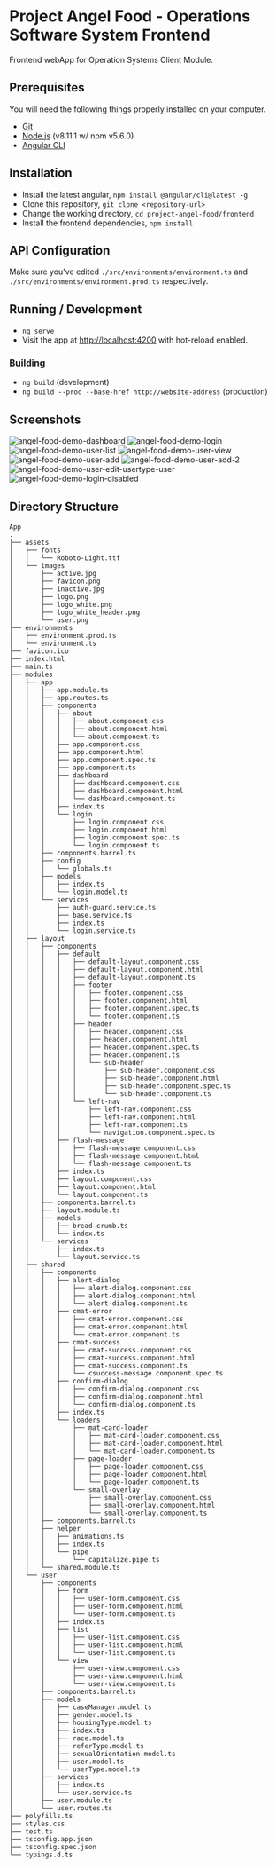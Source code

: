 <!-- <textarea rows="70" style="width:98%;border:solid 1px #e6e6e6; background-color: white;-webkit-border-radius: 5px;-moz-border-radius: 5px;border-radius: 5px;" disabled="true"> -->

# Project Angel Food - Operations Software System Frontend

Frontend webApp for Operation Systems Client Module.

## Prerequisites

You will need the following things properly installed on your computer.

* [Git](https://git-scm.com/)
* [Node.js](https://nodejs.org/) (v8.11.1 w/ npm v5.6.0)
* [Angular CLI](https://cli.angular.io/)

## Installation

* Install the latest angular, `npm install @angular/cli@latest -g`
* Clone this repository, `git clone <repository-url>`
* Change the working directory, `cd project-angel-food/frontend`
* Install the frontend dependencies, `npm install`

## API Configuration

Make sure you've edited `./src/environments/environment.ts` and `./src/environments/environment.prod.ts` respectively.

## Running / Development

* `ng serve`
* Visit the app at [http://localhost:4200](http://localhost:4200) with hot-reload enabled.

### Building

* `ng build` (development)
* `ng build --prod --base-href http://website-address` (production)


## Screenshots

![angel-food-demo-dashboard]()
![angel-food-demo-login]()
![angel-food-demo-user-list]()
![angel-food-demo-user-view]()
![angel-food-demo-user-add]()
![angel-food-demo-user-add-2]()
![angel-food-demo-user-edit-usertype-user]()
![angel-food-demo-login-disabled]()

## Directory Structure
```
App
.
├── assets
│   ├── fonts
│   │   └── Roboto-Light.ttf
│   └── images
│       ├── active.jpg
│       ├── favicon.png
│       ├── inactive.jpg
│       ├── logo.png
│       ├── logo_white.png
│       ├── logo_white_header.png
│       └── user.png
├── environments
│   ├── environment.prod.ts
│   └── environment.ts
├── favicon.ico
├── index.html
├── main.ts
├── modules
│   ├── app
│   │   ├── app.module.ts
│   │   ├── app.routes.ts
│   │   ├── components
│   │   │   ├── about
│   │   │   │   ├── about.component.css
│   │   │   │   ├── about.component.html
│   │   │   │   └── about.component.ts
│   │   │   ├── app.component.css
│   │   │   ├── app.component.html
│   │   │   ├── app.component.spec.ts
│   │   │   ├── app.component.ts
│   │   │   ├── dashboard
│   │   │   │   ├── dashboard.component.css
│   │   │   │   ├── dashboard.component.html
│   │   │   │   └── dashboard.component.ts
│   │   │   ├── index.ts
│   │   │   └── login
│   │   │       ├── login.component.css
│   │   │       ├── login.component.html
│   │   │       ├── login.component.spec.ts
│   │   │       └── login.component.ts
│   │   ├── components.barrel.ts
│   │   ├── config
│   │   │   └── globals.ts
│   │   ├── models
│   │   │   ├── index.ts
│   │   │   └── login.model.ts
│   │   └── services
│   │       ├── auth-guard.service.ts
│   │       ├── base.service.ts
│   │       ├── index.ts
│   │       └── login.service.ts
│   ├── layout
│   │   ├── components
│   │   │   ├── default
│   │   │   │   ├── default-layout.component.css
│   │   │   │   ├── default-layout.component.html
│   │   │   │   ├── default-layout.component.ts
│   │   │   │   ├── footer
│   │   │   │   │   ├── footer.component.css
│   │   │   │   │   ├── footer.component.html
│   │   │   │   │   ├── footer.component.spec.ts
│   │   │   │   │   └── footer.component.ts
│   │   │   │   ├── header
│   │   │   │   │   ├── header.component.css
│   │   │   │   │   ├── header.component.html
│   │   │   │   │   ├── header.component.spec.ts
│   │   │   │   │   ├── header.component.ts
│   │   │   │   │   └── sub-header
│   │   │   │   │       ├── sub-header.component.css
│   │   │   │   │       ├── sub-header.component.html
│   │   │   │   │       ├── sub-header.component.spec.ts
│   │   │   │   │       └── sub-header.component.ts
│   │   │   │   └── left-nav
│   │   │   │       ├── left-nav.component.css
│   │   │   │       ├── left-nav.component.html
│   │   │   │       ├── left-nav.component.ts
│   │   │   │       └── navigation.component.spec.ts
│   │   │   ├── flash-message
│   │   │   │   ├── flash-message.component.css
│   │   │   │   ├── flash-message.component.html
│   │   │   │   └── flash-message.component.ts
│   │   │   ├── index.ts
│   │   │   ├── layout.component.css
│   │   │   ├── layout.component.html
│   │   │   └── layout.component.ts
│   │   ├── components.barrel.ts
│   │   ├── layout.module.ts
│   │   ├── models
│   │   │   ├── bread-crumb.ts
│   │   │   └── index.ts
│   │   └── services
│   │       ├── index.ts
│   │       └── layout.service.ts
│   ├── shared
│   │   ├── components
│   │   │   ├── alert-dialog
│   │   │   │   ├── alert-dialog.component.css
│   │   │   │   ├── alert-dialog.component.html
│   │   │   │   └── alert-dialog.component.ts
│   │   │   ├── cmat-error
│   │   │   │   ├── cmat-error.component.css
│   │   │   │   ├── cmat-error.component.html
│   │   │   │   └── cmat-error.component.ts
│   │   │   ├── cmat-success
│   │   │   │   ├── cmat-success.component.css
│   │   │   │   ├── cmat-success.component.html
│   │   │   │   ├── cmat-success.component.ts
│   │   │   │   └── csuccess-message.component.spec.ts
│   │   │   ├── confirm-dialog
│   │   │   │   ├── confirm-dialog.component.css
│   │   │   │   ├── confirm-dialog.component.html
│   │   │   │   └── confirm-dialog.component.ts
│   │   │   ├── index.ts
│   │   │   └── loaders
│   │   │       ├── mat-card-loader
│   │   │       │   ├── mat-card-loader.component.css
│   │   │       │   ├── mat-card-loader.component.html
│   │   │       │   └── mat-card-loader.component.ts
│   │   │       ├── page-loader
│   │   │       │   ├── page-loader.component.css
│   │   │       │   ├── page-loader.component.html
│   │   │       │   └── page-loader.component.ts
│   │   │       └── small-overlay
│   │   │           ├── small-overlay.component.css
│   │   │           ├── small-overlay.component.html
│   │   │           └── small-overlay.component.ts
│   │   ├── components.barrel.ts
│   │   ├── helper
│   │   │   ├── animations.ts
│   │   │   ├── index.ts
│   │   │   └── pipe
│   │   │       └── capitalize.pipe.ts
│   │   └── shared.module.ts
│   └── user
│       ├── components
│       │   ├── form
│       │   │   ├── user-form.component.css
│       │   │   ├── user-form.component.html
│       │   │   └── user-form.component.ts
│       │   ├── index.ts
│       │   ├── list
│       │   │   ├── user-list.component.css
│       │   │   ├── user-list.component.html
│       │   │   └── user-list.component.ts
│       │   └── view
│       │       ├── user-view.component.css
│       │       ├── user-view.component.html
│       │       └── user-view.component.ts
│       ├── components.barrel.ts
│       ├── models
│       │   ├── caseManager.model.ts
│       │   ├── gender.model.ts
│       │   ├── housingType.model.ts
│       │   ├── index.ts
│       │   ├── race.model.ts
│       │   ├── referType.model.ts
│       │   ├── sexualOrientation.model.ts
│       │   ├── user.model.ts
│       │   └── userType.model.ts
│       ├── services
│       │   ├── index.ts
│       │   └── user.service.ts
│       ├── user.module.ts
│       └── user.routes.ts
├── polyfills.ts
├── styles.css
├── test.ts
├── tsconfig.app.json
├── tsconfig.spec.json
└── typings.d.ts
```